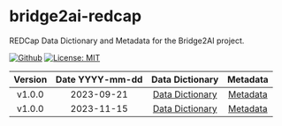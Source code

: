 # bridge2ai-redcap

REDCap Data Dictionary and Metadata for the Bridge2AI project.

[![Github](https://img.shields.io/badge/github-2.0.0-green?style=flat&logo=github)](https://github.com/eipm/bridge2ai-redcap) [![License: MIT](https://img.shields.io/badge/License-MIT-yellow.svg)](https://opensource.org/licenses/MIT)

| Version | Date YYYY-mm-dd | Data Dictionary | Metadata |
| :---: | :---: | :---: | :---: |
| v1.0.0 | 2023-09-21 | [Data Dictionary](v1.0.0/20230921145534_DataDictionary_8ba2fa.csv) | [Metadata](v1.0.0/Bridge2AIDEVELOPMENT_2023-09-21_1504.REDCap.xml) |
| v1.0.0 | 2023-11-15 | [Data Dictionary](v2.0.0/20231115111528_DataDictionary_03f538.csv) | [Metadata](v2.0.0/Bridge2AIPRODUCTION_2023-11-15_1118.REDCap.xml) |
